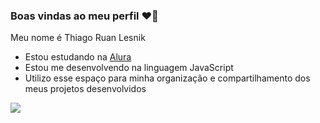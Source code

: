 ### Boas vindas ao meu perfil ❤️‍🔥

Meu nome é Thiago Ruan Lesnik

- Estou estudando na [Alura](https://www.alura.com.br)
- Estou me desenvolvendo na linguagem JavaScript
- Utilizo esse espaço para minha organização e compartilhamento dos meus projetos desenvolvidos



![](https://media.tenor.com/DQZuhzX0-DIAAAAM/dance-dobbi.gif)
